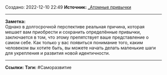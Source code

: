 Создано: 2022-12-10 22:49
**Источник:** [_Атомные привычки](_Атомные%20привычки.md)
***
**Заметка:**  
Однако в долгосрочной перспективе реальная причина, которая мешает вам приобрести и сохранить определённые привычки, заключается в том, что этому препятствует ваше представление о самом себе.
Как только у вас появиться понимание того, каким человеком вы хотите быть, вы можете начать делать маленькие шаги для укрепления и развития новой идентичности.
***
**Ссылки:** 
**Тэги:** #Саморазвитие 

